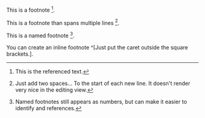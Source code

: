 This is a footnote [^1].

[^1]: This is the referenced text.

This is a footnote than spans multiple lines [^2].

[^2]: Just add two spaces...
  To the start of each new line.
  It doesn't render very nice in the editing view.

This is a named footnote [^note].

[^note]: Named footnotes still appears as numbers, but can make it easier to identify and references.

You can create an inline footnote ^[Just put the caret outside the square brackets.].
